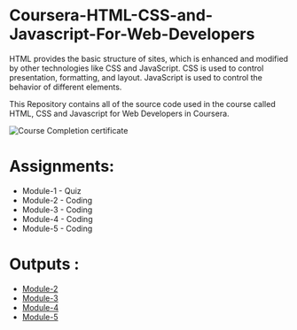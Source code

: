# Coursera-HTML-CSS-and-Javascript-For-Web-Developers
HTML provides the basic structure of sites, which is enhanced and modified by other technologies like CSS and JavaScript.
CSS is used to control presentation, formatting, and layout.
JavaScript is used to control the behavior of different elements.

This Repository contains all of the source code used in the course called HTML, CSS and Javascript for Web Developers in Coursera.

![Course Completion certificate](https://github.com/siddartha19/Coursera-HTML-CSS-and-Javascript-for-Web-Developers/blob/master/Certificate.PNG)


# Assignments:

* Module-1 - Quiz 
* Module-2 - Coding
* Module-3 - Coding
* Module-4 - Coding
* Module-5 - Coding


# Outputs :

* [Module-2](https://adeshyadav2020.github.io/Coursera-HTML-CSS-and-JavaScript-for-Web-Developers/Assignments/module-2/index.html)
* [Module-3](https://adeshyadav2020.github.io/Coursera-HTML-CSS-and-JavaScript-for-Web-Developers/Assignments/module-3/index.html)
* [Module-4](https://adeshyadav2020.github.io/Coursera-HTML-CSS-and-JavaScript-for-Web-Developers/Assignments/module-4/index.html)
* [Module-5](https://adeshyadav2020.github.io/Coursera-HTML-CSS-and-JavaScript-for-Web-Developers/Assignments/module-5/index.html)
